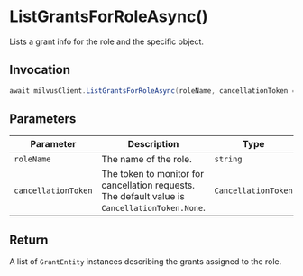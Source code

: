 # ListGrantsForRoleAsync()

Lists a grant info for the role and the specific object.

## Invocation

```c#
await milvusClient.ListGrantsForRoleAsync(roleName, cancellationToken = default);
```

## Parameters

| Parameter           | Description                                                                                                   | Type                            | Required |
| ------------------- | ------------------------------------------------------------------------------------------------------------- | ------------------------------- | -------- |
| `roleName`          | The name of the role.                                                                                         | `string`                        | True     |
| `cancellationToken` | The token to monitor for cancellation requests. The default value is `CancellationToken.None`.                | `CancellationToken`             | False    |

## Return

A list of `GrantEntity` instances describing the grants assigned to the role.
